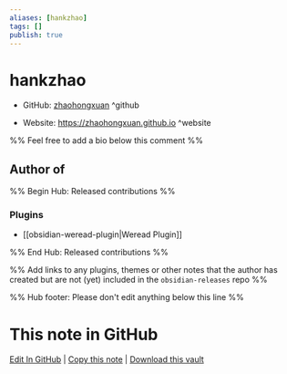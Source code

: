 ```yaml
---
aliases: [hankzhao]
tags: []
publish: true
---
```


# hankzhao

- GitHub: [zhaohongxuan](https://github.com/zhaohongxuan/) ^github
<!-- - Discord: `@` ^discord-->
- Website: <https://zhaohongxuan.github.io> ^website
<!-- - [[Publish sites|Publish site]]: <https://> ^publish-->

%% Feel free to add a bio below this comment %%

## Author of

%% Begin Hub: Released contributions %%

### Plugins

- [[obsidian-weread-plugin|Weread Plugin]]

%% End Hub: Released contributions %%

%% Add links to any plugins, themes or other notes that the author has created but are not (yet) included in the `obsidian-releases` repo %%

<!--
### Unlisted plugins
-->

<!--
### Others
-->

<!--
## Sponsor this author
-->

<!-- - [[GitHub sponsors]]: [Sponsor @zhaohongxuan on GitHub Sponsors](https://github.com/sponsors/zhaohongxuan) ^github-sponsor-->
<!-- - [[Buy me a coffee]]: <https://> ^buy-me-a-coffee-->
<!-- - [[PayPal]]: <https://> ^paypal-->
<!-- - [[Patreon]]: <https://> ^patreon-->

<!--
## Follow this author
-->

<!-- - [[YouTube Channels|On YouTube]]: <https://> ^youtube-->
<!-- - Twitter: <https://> ^twitter-->
<!-- - ... -->

%% Hub footer: Please don't edit anything below this line %%

# This note in GitHub

<span class="git-footer">[Edit In GitHub](https://github.dev/obsidian-community/obsidian-hub/blob/main/01%20-%20Community/People/zhaohongxuan.md "git-hub-edit-note") | [Copy this note](https://raw.githubusercontent.com/obsidian-community/obsidian-hub/main/01%20-%20Community/People/zhaohongxuan.md "git-hub-copy-note") | [Download this vault](https://github.com/obsidian-community/obsidian-hub/archive/refs/heads/main.zip "git-hub-download-vault") </span>
